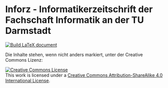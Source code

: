 # Inforz - Informatikerzeitschrift der Fachschaft Informatik an der TU Darmstadt

[![Build LaTeX document](https://github.com/Rdeisenroth/inforz/actions/workflows/build.yml/badge.svg)](https://github.com/Rdeisenroth/inforz/actions/workflows/build.yml)

Die Inhalte stehen, wenn nicht anders markiert, unter der Creative Commons Lizenz:

<a rel="license" href="http://creativecommons.org/licenses/by-sa/4.0/"><img alt="Creative Commons License" style="border-width:0" src="https://mirrors.creativecommons.org/presskit/buttons/88x31/svg/by-sa.svg" /></a><br />This work is licensed under a <a rel="license" href="http://creativecommons.org/licenses/by-sa/4.0/">Creative Commons Attribution-ShareAlike 4.0 International License</a>.
